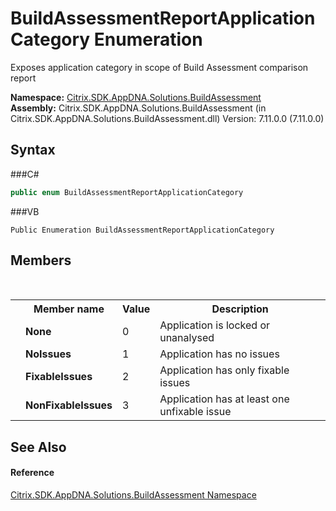 # BuildAssessmentReportApplicationCategory Enumeration
 

Exposes application category in scope of Build Assessment comparison report

**Namespace:**&nbsp;<a href="N_Citrix_SDK_AppDNA_Solutions_BuildAssessment">Citrix.SDK.AppDNA.Solutions.BuildAssessment</a><br />**Assembly:**&nbsp;Citrix.SDK.AppDNA.Solutions.BuildAssessment (in Citrix.SDK.AppDNA.Solutions.BuildAssessment.dll) Version: 7.11.0.0 (7.11.0.0)

## Syntax

###C#
```csharp
public enum BuildAssessmentReportApplicationCategory
```

###VB
```vbnet
Public Enumeration BuildAssessmentReportApplicationCategory
```


## Members
&nbsp;<table><tr><th></th><th>Member name</th><th>Value</th><th>Description</th></tr><tr><td /><td target="F:Citrix.SDK.AppDNA.Solutions.BuildAssessment.BuildAssessmentReportApplicationCategory.None">**None**</td><td>0</td><td>Application is locked or unanalysed</td></tr><tr><td /><td target="F:Citrix.SDK.AppDNA.Solutions.BuildAssessment.BuildAssessmentReportApplicationCategory.NoIssues">**NoIssues**</td><td>1</td><td>Application has no issues</td></tr><tr><td /><td target="F:Citrix.SDK.AppDNA.Solutions.BuildAssessment.BuildAssessmentReportApplicationCategory.FixableIssues">**FixableIssues**</td><td>2</td><td>Application has only fixable issues</td></tr><tr><td /><td target="F:Citrix.SDK.AppDNA.Solutions.BuildAssessment.BuildAssessmentReportApplicationCategory.NonFixableIssues">**NonFixableIssues**</td><td>3</td><td>Application has at least one unfixable issue</td></tr></table>

## See Also


#### Reference
<a href="N_Citrix_SDK_AppDNA_Solutions_BuildAssessment">Citrix.SDK.AppDNA.Solutions.BuildAssessment Namespace</a><br />